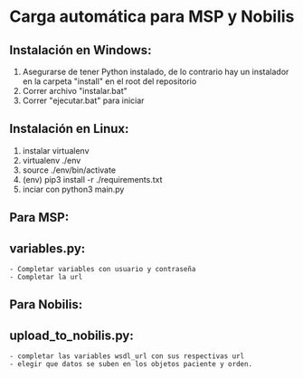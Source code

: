 # Carga automática para MSP y Nobilis

## Instalación en Windows:
  1. Asegurarse de tener Python instalado, de lo contrario hay un instalador en la carpeta "install" en el root del repositorio
  2. Correr archivo "instalar.bat"
  3. Correr "ejecutar.bat" para iniciar

## Instalación en Linux:
  1. instalar virtualenv 
  2. virtualenv ./env
  3. source ./env/bin/activate
  4. (env) pip3 install -r ./requirements.txt
  5. inciar con python3 main.py

## Para MSP:
  ## variables.py:
    - Completar variables con usuario y contraseña
    - Completar la url
    
## Para Nobilis:
  ## upload_to_nobilis.py:
    - completar las variables wsdl_url con sus respectivas url
    - elegir que datos se suben en los objetos paciente y orden.
